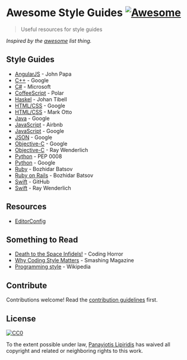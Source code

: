 # Awesome Style Guides [![Awesome](https://cdn.rawgit.com/sindresorhus/awesome/d7305f38d29fed78fa85652e3a63e154dd8e8829/media/badge.svg)](https://github.com/sindresorhus/awesome)

> Useful resources for style guides

*Inspired by the [awesome](https://github.com/sindresorhus/awesome) list thing.*

## Style Guides

- [AngularJS](https://github.com/johnpapa/angular-styleguide) - John Papa
- [C++](http://google.github.io/styleguide/cppguide.html) - Google
- [C#](https://msdn.microsoft.com/en-us/library/ff926074.aspx) - Microsoft
- [CoffeeScript](https://github.com/polarmobile/coffeescript-style-guide) - Polar
- [Haskel](https://github.com/tibbe/haskell-style-guide/blob/master/haskell-style.md) - Johan Tibell
- [HTML/CSS](http://google.github.io/styleguide/htmlcssguide.xml) - Google
- [HTML/CSS](http://codeguide.co/) - Mark Otto
- [Java](http://google.github.io/styleguide/javaguide.html) - Google
- [JavaScript](https://github.com/airbnb/javascript) - Airbnb
- [JavaScript](http://google.github.io/styleguide/javascriptguide.xml) - Google
- [JSON](https://google-styleguide.googlecode.com/svn/trunk/jsoncstyleguide.xml) - Google
- [Objective-C](http://google.github.io/styleguide/objcguide.xml) - Google
- [Objective-C](https://github.com/raywenderlich/objective-c-style-guide) - Ray Wenderlich
- [Python](https://www.python.org/dev/peps/pep-0008/) - PEP 0008
- [Python](https://google-styleguide.googlecode.com/svn/trunk/pyguide.html) - Google
- [Ruby](https://github.com/bbatsov/ruby-style-guide) - Bozhidar Batsov
- [Ruby on Rails](https://github.com/bbatsov/rails-style-guide) - Bozhidar Batsov
- [Swift](https://github.com/github/swift-style-guide) - GitHub
- [Swift](https://github.com/raywenderlich/swift-style-guide) - Ray Wenderlich

## Resources

- [EditorConfig](http://editorconfig.org/)

## Something to Read

- [Death to the Space Infidels!](http://blog.codinghorror.com/death-to-the-space-infidels/) - Coding Horror
- [Why Coding Style Matters](http://www.smashingmagazine.com/2012/10/why-coding-style-matters/) - Smashing Magazine
- [Programming style](https://en.wikipedia.org/wiki/Programming_style) - Wikipedia

## Contribute

Contributions welcome! Read the [contribution guidelines](CONTRIBUTING.md) first.

## License

[![CC0](http://i.creativecommons.org/p/zero/1.0/88x31.png)](http://creativecommons.org/publicdomain/zero/1.0/)

To the extent possible under law, [Panayiotis Lipiridis](http://lip.is) has waived all copyright and related or neighboring rights to this work.
